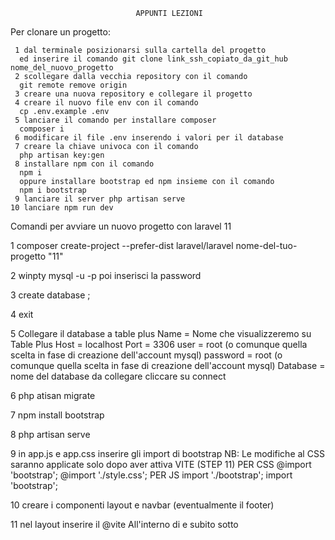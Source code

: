                                 APPUNTI LEZIONI

Per clonare un progetto: 

     1 dal terminale posizionarsi sulla cartella del progetto
      ed inserire il comando git clone link_ssh_copiato_da_git_hub   nome_del_nuovo_progetto
     2 scollegare dalla vecchia repository con il comando
      git remote remove origin 
     3 creare una nuova repository e collegare il progetto
     4 creare il nuovo file env con il comando
      cp .env.example .env
     5 lanciare il comando per installare composer
      composer i
     6 modificare il file .env inserendo i valori per il database
     7 creare la chiave univoca con il comando
      php artisan key:gen
     8 installare npm con il comando
      npm i 
      oppure installare bootstrap ed npm insieme con il comando
      npm i bootstrap
     9 lanciare il server php artisan serve
    10 lanciare npm run dev





Comandi per avviare un nuovo progetto con laravel 11  

1 composer create-project --prefer-dist laravel/laravel nome-del-tuo-progetto "11" 

2 winpty mysql -u <il tuo username> -p poi inserisci la password 

3 create database <nome del database>; 

4 exit 

5 Collegare il database a table plus 
           Name = Nome che visualizzeremo su Table Plus
           Host = localhost
           Port = 3306
           user = root (o comunque quella scelta in fase di creazione dell'account mysql)
           password = root (o comunque quella scelta in fase di creazione dell'account mysql)
           Database = nome del database da collegare
           cliccare su connect

6 php atisan migrate

7 npm install bootstrap

8 php artisan serve

9 in app.js e app.css inserire gli import di bootstrap 
     NB: Le modifiche al CSS saranno applicate solo dopo aver attiva VITE (STEP 11) 
           PER CSS
           @import 'bootstrap'; 
           @import './style.css';
           PER JS
           import './bootstrap';
           import 'bootstrap';

10 creare i componenti layout e navbar (eventualmente il footer)

11 nel layout inserire il @vite
      All'interno di <head> e subito sotto <title>
      @vite(['resources/css/app.css', 'resources/js/app.js'])    

12 Impostare la rotta per la welcome
   Creare un PublicController con il comando  php artisan make:controller PublicController
   Spostare la Funzione 'welcome' da web.php a PublicController 'aggiungendo public ed il nome della funzione'
   Modificare la rotta su web.php aggiungendo controller funzione e nome rotta 
  <Route::get('/', [PublicController::class, 'welcome'])->name('welcome');>
   Modificare il tasto Home della navbar inserendo il link della rotta 
   <href="{{route('welcome')}}">

13 Creare il modello con il controller e la migrazione (ad esempio per degli articoli)
  a     lanciare il comando 

        "php artisan make:model Nome_modello -mc"  (in questo caso Article -mc)

  b     Aprire il modello appena creato (si trova dentro il percorso app\Models) in questo caso Article.php
        ed inseriamo il tratto <HasFactory> ed i <fillable>

            use HasFactory;

            protected $fillable = [
                'title', 'body', 'img', 'user_id'
            ];

  c     Aprire la nuova migrazione creata al punto "a" 
        ed inserire i table fillable nella funzione up tra $table->id() e table->timestamps()

            $table->unsignedBigInteger('user_id')->nullable();
            $table->foreign('user_id')->references('id')->on('users')->onDelete('SET NULL');
            $table->string('title');
            $table->longText('body');
            $table->string('img')->nullable();

  d     Lanciare la migrazione (testare per sicurezza anche la rollback "php artisan migrate:rollback")

14 Installare fortify (per gestire login e registrazione degli utenti) 
  a     Seguire la guida su  <https://laravel.com/docs/11.x/fortify#installation>
  b     Lanciare  <composer require laravel/fortify>   
  b     per installare le dipendenze di PHP Lanciare  <php artisan fortify:install>       
  c     lanciare nuovamente  <php artisan migrate>
  d     entrare all'interno del percorso <App\Providers\FortifyServiceProvider.php> ed inserire 
  e     all'interno della funzione boot (in fondo) le seguenti stringhe: 
  
            Fortify::registerView(function () {
                    return view('auth.register');
                });

            Fortify::loginView(function () {
                    return view('auth.login');    
                });

     (link dove prendere le stringhe)     https://laravel.com/docs/11.x/fortify#registration
     
  f    In views creare la cartella <auth> e la vista <register.blade.php>
  g    All'interno della vista register inserire i components di layout ed un container dove inserire un form
       Per vedere la rotta creata da fortify lanciare <php artisan route:list>
  h    Aggiungere un tasto alla navbar per aprire la vista register e linkare con <href="{{route('register')}}">
  i    aggiungere al form della vista register:    
              <action="{{route('register')}}"
              method="POST">
       e fuori dal tag <form> inserire il csrf   token

  l     Impostare i campi del form [Nome, Email, Password, Conferma Password]
  m     aggiungere il campo <name=> all'interno di <input> e chiamare con lo stesso nome <for=> e <id=>
        attenzione a "<conferma password>" che dovra obbligatoriamente avere valore <name=password_confirmation>
  n     aprire il file <fortify.php> all'interno della cartella config, cercare la stringa 

        'home' => '/home',
   _     e modificarla in 

        'home' => '/', 
   _     in modo da far funzionare il reindirizzamento dopo la registrazione

  o     Aggiungere un tasto <Logout> alla navbar che sarà un form con <action> <logout>, <metodo> <post> 
        ed un <button> di tipo  <submit>

              <li class="nav-item">
                  <form 
                  action="{{route('logout')}}" 
                  method="POST">
                  @csrf                    
                      <button class="nav-link" type="submit">Logout</button>
                  </form>
              </li>

  p     Sul form della vista register impostare il tasto registrati ed il link alla vista di login 
        un esempio:
                <div>
                    <button type="submit" class="btn btn-secondary">Registrati</button>
                </div>
                <div>
                    <p class="pt-4">Hai già un account? <a href="{{route('login')}}">Fai il login</a></p>
                </div>

  q     Creare la vista <login> all'interno della cartella <auth> ed inserire un form con i campi <email>, <password> ed <accedi>
        suggerimento: copia tutta la vista <register> e cancellare e modificare quello che serve
        ecco un esempio:
        <x-layout>
          <x-container>
            <h1 class="pt-5">Accedi al tuo account</h1>
          </x-container>    
          <x-container>
            <form
            class="shadow rounded-2 p-4"
            action="{{route('login')}}"
            method="POST"
            >
                @csrf
                <div class="mb-3">
                    <label for="email" class="form-label">Email</label>
                    <input type="email" name="email" class="form-control" id="email" aria-describedby="emailHelp">
                </div>
                <div class="mb-3">
                    <label for="password" class="form-label">Password</label>
                    <input type="password" name="password" class="form-control" id="exampleInputPassword1">
                </div>
                <x-container>
                    <div>
                        <button type="submit" class="btn btn-secondary">Accedi</button>
                    </div>
                    <div>
                        <p class="pt-4">Non hai ancora un account? <a href="{{route('register')}}">Registrati</a></p>
                    </div>
                </x-container>
            </form>
          </x-container>    
        </x-layout>

  r     Aggiungere alla navbar le regole per visualizzare i tasti in base all'autenticazione

                @auth

                @else
                    
                @endauth

  -    all'interno di @auth inserire un dropdown oppure il pulsante login, stessa cosa su @else con dropdown o con il pulsante
       registrati. Ad esempio:

                @auth
                <li class="nav-item dropdown">
                    <a class="nav-link dropdown-toggle" href="#" role="button" data-bs-toggle="dropdown" aria-expanded="false">
                      Ciao, {{Auth::user()->name}}!
                    </a>
                    <ul class="dropdown-menu">
                      <li><a class="dropdown-item" href="{{route('logout')}}" 
                        onclick="event.preventDefault(); document.getElementById('form-logout').submit();"
                        >logout</a>
                        <form 
                        action="{{route('logout')}}"
                        method="POST"
                        id="form-logout"
                        class="d-none"
                        >
                        @csrf
                        </form>
                    </li>
                    </ul>
                  </li>
          
                @else
                <li class="nav-item dropdown">
                    <a class="nav-link dropdown-toggle" href="#" role="button" data-bs-toggle="dropdown" aria-expanded="false">
                      Ciao!
                    </a>
                    <ul class="dropdown-menu">
                      <li><a class="dropdown-item" href="{{route('login')}}">Login</a></li>
                      <li><a class="dropdown-item" href="{{route('register')}}">Registrati</a></li>
                    </ul>
                  </li>
          
                @endauth

  s     <!--! arrivato al minuto 00:32:00 Video Selfwork - CRUD Livewire  -->









      Tornare su "App\Providers\FortifyServiceProvider.php" ed inserire all'interno della funzione boot (in fondo) la seguente stringa: 

            Fortify::loginView(function () {
                    return view('auth.login');
                });

      Andare sulla cartella "auth" ed al suo interno creare il file login.blade.php

   LARAVEL AUTENTICATION E CRUD al minuto 00:27:00

             
13  

 Vederti la lezione sui componenti, lezione sul bundling degli assets e la lezione sui controller 





                           LIVEWIRE                    
    Documentazione:     https://livewire.laravel.com/docs/quickstart  

1 Installare usando il comando:   composer require livewire/livewire 

2 Lanciare il comando per creare il component "counter" php artisan make:livewire counter 

3 Richiamare all'interno della vista che ci interessa il nuovo componente "counter" appena creato 
  usando la sintassi:   livewire:nome-del-componente, in questo caso:  livewire:counter  
  oppure con @livewire('counter')  
  Importante!!!  Un component livewire può contenere al sul interno un solo <div></div> contenente altri div  

4 Aprire il controller all'interno della cartella app\Livewire\Counter ed inserire le stringhe contenenti gli attributi suggeriti nella documentazione:        https://livewire.laravel.com/docs/quickstart  

    public $count = 1;
 
    public function increment()
    {
        $this->count++;
    }
 
    public function decrement()
    {
        $this->count--;
    }
 
    public function render()
    {
        return view('livewire.counter');
    }


   IMPORTANTE!!!! Qualsiasi attribbuto pubblico dichiarato nel componente backend livewire sarà subito disponibile al componente frontend livewire tramite blade sintax   
  in questo caso: {{$count}}

5 Continuando a seguire la documentazione ci creiamo i due pulsanti per incrementare e decrementare
  <button wire:click="increment">+</button>
  <button wire:click="decrement">-</button>
  Questo tipo di azioni che modificano un attributo pubblico fanno automaticamente scattare il render del componente
   Minuto 00:53:00 della lezione Livewire  
6



